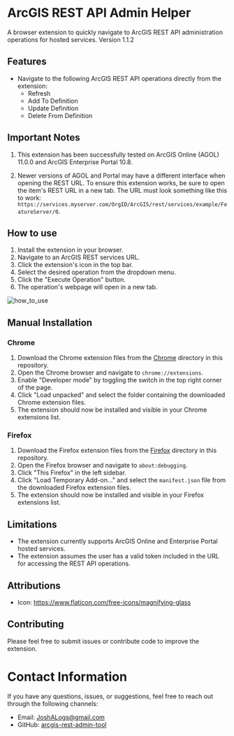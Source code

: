 # ArcGIS REST API Admin Helper

A browser extension to quickly navigate to ArcGIS REST API administration operations for hosted services. Version 1.1.2

## Features

- Navigate to the following ArcGIS REST API operations directly from the extension:
  - Refresh
  - Add To Definition
  - Update Definition
  - Delete From Definition

## Important Notes

1. This extension has been successfully tested on ArcGIS Online (AGOL) 11.0.0 and ArcGIS Enterprise Portal 10.8.

2. Newer versions of AGOL and Portal may have a different interface when opening the REST URL. To ensure this extension works, be sure to open the item's REST URL in a new tab. The URL must look something like this to work: `https://services.myserver.com/OrgID/ArcGIS/rest/services/example/FeatureServer/0`.

## How to use

1. Install the extension in your browser.
2. Navigate to an ArcGIS REST services URL.
3. Click the extension's icon in the top bar.
4. Select the desired operation from the dropdown menu.
5. Click the "Execute Operation" button.
6. The operation's webpage will open in a new tab.

![how_to_use](https://user-images.githubusercontent.com/31683291/236974747-ce4f110b-99d5-4fdb-80cc-bdf4385bf373.gif)

## Manual Installation

### Chrome

1. Download the Chrome extension files from the [Chrome](./Chrome) directory in this repository.
2. Open the Chrome browser and navigate to `chrome://extensions`.
3. Enable "Developer mode" by toggling the switch in the top right corner of the page.
4. Click "Load unpacked" and select the folder containing the downloaded Chrome extension files.
5. The extension should now be installed and visible in your Chrome extensions list.

### Firefox

1. Download the Firefox extension files from the [Firefox](./Firefox) directory in this repository.
2. Open the Firefox browser and navigate to `about:debugging`.
3. Click "This Firefox" in the left sidebar.
4. Click "Load Temporary Add-on..." and select the `manifest.json` file from the downloaded Firefox extension files.
5. The extension should now be installed and visible in your Firefox extensions list.

## Limitations

- The extension currently supports ArcGIS Online and Enterprise Portal hosted services.
- The extension assumes the user has a valid token included in the URL for accessing the REST API operations.

## Attributions

- Icon: https://www.flaticon.com/free-icons/magnifying-glass

## Contributing

Please feel free to submit issues or contribute code to improve the extension.

# Contact Information

If you have any questions, issues, or suggestions, feel free to reach out through the following channels:

- Email: [JoshALogs@gmail.com](mailto:JoshALogs@gmail.com)
- GitHub: [arcgis-rest-admin-tool](https://github.com/JoshALogs/arcgis-rest-admin-tool)
